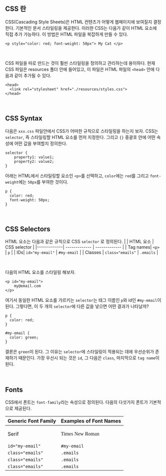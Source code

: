 ## CSS 란

CSS(Cascading Style Sheets)은 HTML 컨텐츠가 어떻게 웹페이지에 보여질지 결정한다. 기본적인 문서 스타일링을 제공한다. 이러한 CSS는 다음가 같이 HTML 요소에 직접 추가 가능하다. 이 방법은 HTML 파일을 복잡하게 만들 수 있다.

```
<p style="color: red; font-weight: 50px"> My Cat </p>
```

<br />

CSS 파일을 따로 만드는 것이 훨씬 스타일링을 정의하고 관리하는데 용이하다. 현재 CSS 파일은 resources 폴더 안에 들어있고, 이 파일은 HTML 파일의 `<head>` 안에 다음과 같이 추가될 수 있다.


```
<head>
  <link rel="stylesheet" href="./resources/styles.css">
</head>
```

<br />

## CSS Syntax

다음은 `xxx.css` 파일안에서 CSS가 어떠한 규칙으로 스타일링을 하는지 보자. CSS는 `selector`, 즉 스타일링할 HTML 요소를 먼저 지정한다. 그리고 `{}` 중괄호 안에 어떤 속성에 어떤 값을 부여할지 정의한다. 

```
selector {
    property1: value1;
    property2: value2;
}
```

아래는 HTML에서 스타일링할 요소인 `<p>`를 선택하고, `color`에는 `red`를 그리고 `font-weight`에는 `50px`를 부여한 것이다.
```
p {
  color: red;
  font-weight: 50px;
}
```


<br />

## CSS Selectors

HTML 요소는 다음과 같은 규칙으로 CSS `selector` 로 정의된다.
| | HTML 요소 | CSS selector |
|-------------| ------------- | ------------- |
| Tag names| `<p>` | `p`  |
| IDs| `id="my-email"`  | `#my-email`  |
| Classes | `class="emails"`  | `.emails` |
  

<br />

다음의 HTML 요소를 스타일링 해보자.
```
<p id="my-email">
    my@email.com
</p>
```

여기서 동일한 HTML 요소를 가르키는 `selector`는 태그 이름인 `p`와 id인 `#my-email`이 된다. 그렇다면, 이 두 개의 `selector`에 다른 값을 넣으면 어떤 결과가 나타날까?
```
p {
  color: red;
}

#my-email {
  color: green;
}
```
결론은 `green`이 된다. 그 이유는 `selector`에 스타일링이 적용되는 데에 우선순위가 존재하기 때문인다. 가장 우선시 되는 것은 `id`, 그 다음은 `class`, 마지막으로 `tag name`이 된다. 

<br />

## Fonts
CSS에서 폰트는 `font-family`라는 속성으로 정의된다. 다음의 다섯가지 폰트가 기본적으로 제공된다. 

| Generic Font Family | Examples of Font Names |
| ------------- | ------------- |
| Serif | <p style='font-family: "Times New Roman"'>Times New Roman</p>  |
| `id="my-email"`  | `#my-email`  |
| `class="emails"`  | `.emails` |
| `class="emails"`  | `.emails` |
| `class="emails"`  | `.emails` |
  
